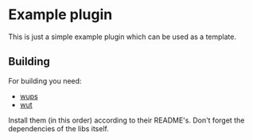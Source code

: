 # Example plugin

This is just a simple example plugin which can be used as a template.

## Building

For building you need: 
- [wups](https://github.com/Maschell/WiiUPluginSystem)
- [wut](https://github.com/decaf-emu/wut)

Install them (in this order) according to their README's. Don't forget the dependencies of the libs itself.